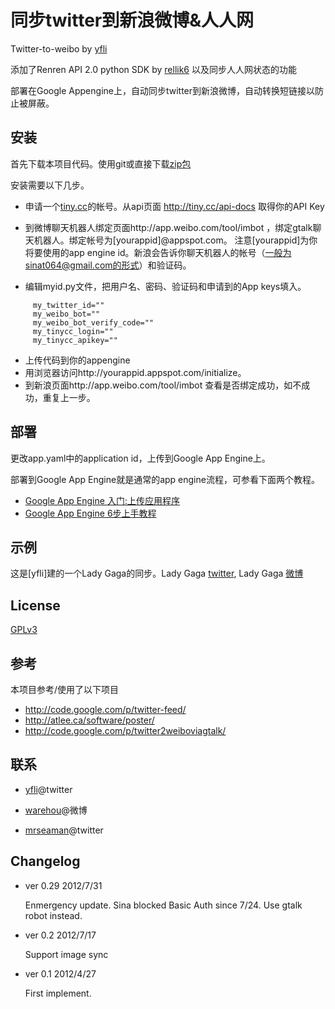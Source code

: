 同步twitter到新浪微博&人人网
====================

Twitter-to-weibo by [yfli](https://github.com/yfli/twitter-to-weibo-appengine)

添加了Renren API 2.0 python SDK by [rellik6](https://github.com/rellik6/renrenpy/)
以及同步人人网状态的功能 

部署在Google Appengine上，自动同步twitter到新浪微博，自动转换短链接以防止被屏蔽。


安装
---

首先下载本项目代码。使用git或直接下载[zip包](https://github.com/yfli/twitter-to-weibo-appengine/zipball/master)

安装需要以下几步。

* 申请一个[tiny.cc](http://tiny.cc)的帐号。从api页面 http://tiny.cc/api-docs 取得你的API Key
* 到微博聊天机器人绑定页面http://app.weibo.com/tool/imbot ，绑定gtalk聊天机器人。绑定帐号为[yourappid]@appspot.com。
注意[yourappid]为你将要使用的app engine id。新浪会告诉你聊天机器人的帐号（一般为sinat064@gmail.com的形式）和验证码。

* 编辑myid.py文件，把用户名、密码、验证码和申请到的App keys填入。

```console
     my_twitter_id=""
     my_weibo_bot=""
     my_weibo_bot_verify_code=""
     my_tinycc_login=""
     my_tinycc_apikey=""
```
* 上传代码到你的appengine
* 用浏览器访问http://yourappid.appspot.com/initialize。
* 到新浪页面http://app.weibo.com/tool/imbot 查看是否绑定成功，如不成功，重复上一步。

部署
---

更改app.yaml中的application id，上传到Google App Engine上。

部署到Google App Engine就是通常的app engine流程，可参看下面两个教程。

* [Google App Engine 入门:上传应用程序](http://blog.xuming.net/2008/05/google-app-engine-toturial-9.html)
* [Google App Engine 6步上手教程](http://www.cnblogs.com/2011sydney/archive/2009/07/23/1529637.html)


示例
---

这是[yfli]建的一个Lady Gaga的同步。Lady Gaga [twitter](https://twitter.com/ladygaga), 
Lady Gaga [微博](http://weibo.com/u/2841791740)

License
-------
[GPLv3][gplv3]

参考
----
本项目参考/使用了以下项目

* http://code.google.com/p/twitter-feed/
* http://atlee.ca/software/poster/
* http://code.google.com/p/twitter2weiboviagtalk/

联系
----

* [yfli](https://twitter.com/yfli)@twitter
* [warehou](http://www.weibo.com/u/1410749162)@微博

* [mrseaman](https://twitter.com/_mrseaman)@twitter

Changelog
---------

- ver 0.29 2012/7/31

     Enmergency update. Sina blocked Basic Auth since 7/24. Use gtalk robot instead.

- ver 0.2 2012/7/17

    Support image sync

- ver 0.1 2012/4/27

    First implement.

[gplv3]: http://www.gnu.org/licenses/gpl.html
